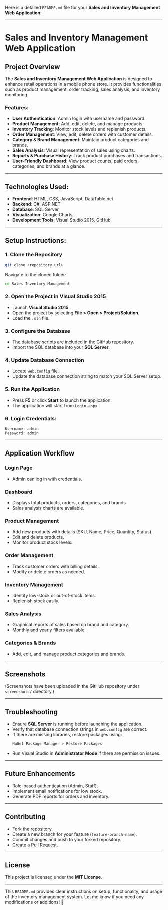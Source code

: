 Here is a detailed `README.md` file for your **Sales and Inventory Management Web Application**:

---

# Sales and Inventory Management Web Application

## Project Overview

The **Sales and Inventory Management Web Application** is designed to enhance retail operations in a mobile phone store. It provides functionalities such as product management, order tracking, sales analysis, and inventory monitoring.

### Features:
- **User Authentication**: Admin login with username and password.
- **Product Management**: Add, edit, delete, and manage products.
- **Inventory Tracking**: Monitor stock levels and replenish products.
- **Order Management**: View, edit, delete orders with customer details.
- **Category & Brand Management**: Maintain product categories and brands.
- **Sales Analysis**: Visual representation of sales using charts.
- **Reports & Purchase History**: Track product purchases and transactions.
- **User-Friendly Dashboard**: View product counts, paid orders, categories, and brands at a glance.

---

## Technologies Used:
- **Frontend**: HTML, CSS, JavaScript, DataTable.net
- **Backend**: C#, ASP.NET
- **Database**: SQL Server
- **Visualization**: Google Charts
- **Development Tools**: Visual Studio 2015, GitHub

---

## Setup Instructions:

### 1. Clone the Repository
```sh
git clone <repository_url>
```
Navigate to the cloned folder:
```sh
cd Sales-Inventory-Management
```

### 2. Open the Project in Visual Studio 2015
- Launch **Visual Studio 2015**.
- Open the project by selecting **File > Open > Project/Solution**.
- Load the `.sln` file.

### 3. Configure the Database
- The database scripts are included in the GitHub repository.
- Import the SQL database into your **SQL Server**.

### 4. Update Database Connection
- Locate `web.config` file.
- Update the database connection string to match your SQL Server setup.

### 5. Run the Application
- Press **F5** or click **Start** to launch the application.
- The application will start from `Login.aspx`.

### 6. Login Credentials:
```
Username: admin
Password: admin
```

---

## Application Workflow

### **Login Page**
- Admin can log in with credentials.

### **Dashboard**
- Displays total products, orders, categories, and brands.
- Sales analysis charts are available.

### **Product Management**
- Add new products with details (SKU, Name, Price, Quantity, Status).
- Edit and delete products.
- Monitor product stock levels.

### **Order Management**
- Track customer orders with billing details.
- Modify or delete orders as needed.

### **Inventory Management**
- Identify low-stock or out-of-stock items.
- Replenish stock easily.

### **Sales Analysis**
- Graphical reports of sales based on brand and category.
- Monthly and yearly filters available.

### **Categories & Brands**
- Add, edit, and manage product categories and brands.

---

## Screenshots
(Screenshots have been uploaded in the GitHub repository under `screenshots/` directory.)

---

## Troubleshooting
- Ensure **SQL Server** is running before launching the application.
- Verify that database connection strings in `web.config` are correct.
- If there are missing libraries, restore packages using:
  ```sh
  NuGet Package Manager > Restore Packages
  ```
- Run Visual Studio in **Administrator Mode** if there are permission issues.

---

## Future Enhancements
- Role-based authentication (Admin, Staff).
- Implement email notifications for low stock.
- Generate PDF reports for orders and inventory.

---

## Contributing
- Fork the repository.
- Create a new branch for your feature (`feature-branch-name`).
- Commit changes and push to your forked repository.
- Create a Pull Request.

---

## License
This project is licensed under the **MIT License**.

---

This `README.md` provides clear instructions on setup, functionality, and usage of the inventory management system. Let me know if you need any modifications or additions! 🚀
